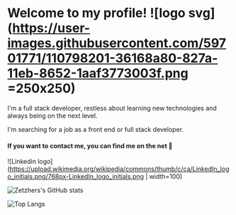 # Welcome to my profile! ![logo svg](https://user-images.githubusercontent.com/59701771/110798201-36168a80-827a-11eb-8652-1aaf3773003f.png =250x250)


I'm a full stack developer, restless about learning new technologies and always being on the next level.

I'm searching for a job as a front end or full stack developer.

#### If you want to contact me, you can find me on the net 🐺

![Linkedin logo](https://upload.wikimedia.org/wikipedia/commons/thumb/c/ca/LinkedIn_logo_initials.png/768px-LinkedIn_logo_initials.png | width=100)

![Zetzhers's GitHub stats](https://github-readme-stats.vercel.app/api?username=Zetzher&hide=contribs,prs)

![Top Langs](https://github-readme-stats.aemiej.vercel.app/api/top-langs/?username=Zetzher&layout=compact&theme=dark&show_icons=true&hide_border=true&private=true)


<!--
**Zetzher/Zetzher** is a ✨ _special_ ✨ repository because its `README.md` (this file) appears on your GitHub profile.

Here are some ideas to get you started:

- 🔭 I’m currently working on ...
- 🌱 I’m currently learning ...
- 👯 I’m looking to collaborate on ...
- 🤔 I’m looking for help with ...
- 💬 Ask me about ...
- 📫 How to reach me: ...
- 😄 Pronouns: ...
- ⚡ Fun fact: ...
-->
